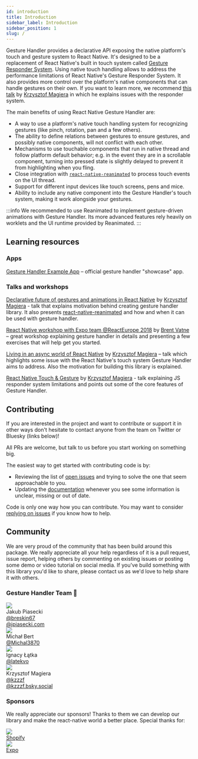 ```yaml
---
id: introduction
title: Introduction
sidebar_label: Introduction
sidebar_position: 1
slug: /
---
```


Gesture Handler provides a declarative API exposing the native platform's touch and gesture system to React Native. It's designed to be a replacement of React Native's built in touch system called [Gesture Responder System](http://reactnative.dev/docs/gesture-responder-system). Using native touch handling allows to address the performance limitations of React Native's Gesture Responder System. It also provides more control over the platform's native components that can handle gestures on their own. If you want to learn more, we recommend [this talk](https://www.youtube.com/watch?v=V8maYc4R2G0) by [Krzysztof Magiera](https://twitter.com/kzzzf) in which he explains issues with the responder system.

The main benefits of using React Native Gesture Handler are:

- A way to use a platform's native touch handling system for recognizing gestures (like pinch, rotation, pan and a few others).
- The ability to define relations between gestures to ensure gestures, and possibly native components, will not conflict with each other.
- Mechanisms to use touchable components that run in native thread and follow platform default behavior; e.g. in the event they are in a scrollable component, turning into pressed state is slightly delayed to prevent it from highlighting when you fling.
- Close integration with [`react-native-reanimated`](https://docs.swmansion.com/react-native-reanimated/) to process touch events on the UI thread.
- Support for different input devices like touch screens, pens and mice.
- Ability to include any native component into the Gesture Handler's touch system, making it work alongside your gestures.

:::info
We recommended to use Reanimated to implement gesture-driven animations with Gesture Handler. Its more advanced features rely heavily on worklets and the UI runtime provided by Reanimated.
:::

## Learning resources

### Apps

[Gesture Handler Example App](https://github.com/software-mansion/react-native-gesture-handler/blob/main/example) – official gesture handler "showcase" app.

### Talks and workshops

[Declarative future of gestures and animations in React Native](https://www.youtube.com/watch?v=kdq4z2708VM) by [Krzysztof Magiera](https://twitter.com/kzzzf) - talk that explains motivation behind creating gesture handler library. It also presents [react-native-reanimated](https://github.com/software-mansion/react-native-reanimated) and how and when it can be used with gesture handler.

[React Native workshop with Expo team @ReactEurope 2018](https://youtu.be/JSIoE_ReeDk?t=41m49s) by [Brent Vatne](https://twitter.com/notbrent) – great workshop explaining gesture handler in details and presenting a few exercises that will help get you started.

[Living in an async world of React Native](https://www.youtube.com/watch?v=-Izgons3mec) by [Krzysztof Magiera](https://twitter.com/kzzzf) – talk which highlights some issue with the React Native's touch system Gesture Handler aims to address. Also the motivation for building this library is explained.

[React Native Touch & Gesture](https://www.youtube.com/watch?v=V8maYc4R2G0) by [Krzysztof Magiera](https://twitter.com/kzzzf) - talk explaining JS responder system limitations and points out some of the core features of Gesture Handler.

## Contributing

If you are interested in the project and want to contribute or support it in other ways don't hesitate to contact anyone from the team on Twitter or Bluesky (links below)!

All PRs are welcome, but talk to us before you start working on something big.

The easiest way to get started with contributing code is by:

- Reviewing the list of [open issues](https://github.com/software-mansion/react-native-gesture-handler/issues) and trying to solve the one that seem approachable to you.
- Updating the [documentation](https://github.com/software-mansion/react-native-gesture-handler/blob/main/docs) whenever you see some information is unclear, missing or out of date.

Code is only one way how you can contribute. You may want to consider [replying on issues](https://github.com/software-mansion/react-native-gesture-handler/issues) if you know how to help.

## Community

We are very proud of the community that has been build around this package. We really appreciate all your help regardless of it is a pull request, issue report, helping others by commenting on existing issues or posting some demo or video tutorial on social media.
If you've build something with this library you'd like to share, please contact us as we'd love to help share it with others.

### Gesture Handler Team 🚀

<div className="community-holder-container">

  <div className="community-holder-container-item">
    <div className="community-imageHolder">
      <img src="https://ca.slack-edge.com/T03Q9AMJJ-U02700KC6J1-0c9e18c89e71-512" />
    </div>
    <div>Jakub Piasecki</div>
    <div><a href="https://twitter.com/breskin67">@breskin67</a></div>
    <div><a href="https://bsky.app/profile/jpiasecki.com">@jpiasecki.com</a></div>
  </div>

  <div className="community-holder-container-item">
    <div className="community-imageHolder">
      <img src="https://ca.slack-edge.com/T03Q9AMJJ-U03N3HU2C0M-60a31c54a7d5-512" />
    </div>
    <div>Michał Bert</div>
    <div><a href="https://x.com/Michal3870">@Michal3870</a></div>
  </div>

  <div className="community-holder-container-item">
    <div className="community-imageHolder">
      <img src="https://ca.slack-edge.com/T03Q9AMJJ-U06MQFHEY3V-6535cb89fc75-192" />
    </div>
    <div>Ignacy Łątka</div>
    <div><a href="https://x.com/latekvo">@latekvo</a></div>
  </div>

  <div className="community-holder-container-item">
    <div className="community-imageHolder">
      <img src="https://ca.slack-edge.com/T03Q9AMJJ-U0F40CATS-d0a2e7559a1b-512" />
    </div>
    <div>Krzysztof Magiera</div>
    <div><a href="https://twitter.com/kzzzf">@kzzzf</a></div>
    <div><a href="https://bsky.app/profile/kzzzf.bsky.social">@kzzzf.bsky.social</a></div>
  </div>

</div>

### Sponsors

We really appreciate our sponsors! Thanks to them we can develop our library and make the react-native world a better place. Special thanks for:

<div className="community-holder-container">

  <div className="community-holder-container-item">
    <a href="https://www.shopify.com/">
      <div className="community-imageHolder">
        <img src="https://avatars1.githubusercontent.com/u/8085?v=3&s=100" />
      </div>
      <div>Shopify</div>
    </a>
  </div>

  <div className="community-holder-container-item">
    <a href="https://expo.dev">
      <div className="community-imageHolder">
        <img className="community-imageHolder" src="https://avatars2.githubusercontent.com/u/12504344?v=3&s=100" />
      </div>
      <div>Expo</div>
    </a>
  </div>

</div>

